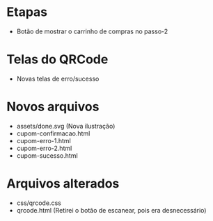 
# Etapas

- Botão de mostrar o carrinho de compras no passo-2

# Telas do QRCode

- Novas telas de erro/sucesso

# Novos arquivos

- assets/done.svg (Nova ilustração)
- cupom-confirmacao.html
- cupom-erro-1.html
- cupom-erro-2.html
- cupom-sucesso.html

# Arquivos alterados

- css/qrcode.css
- qrcode.html (Retirei o botão de escanear, pois era desnecessário)